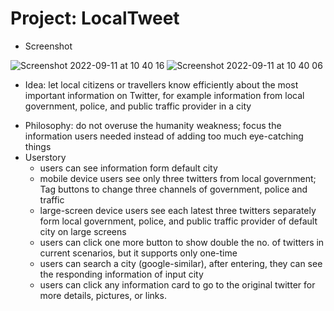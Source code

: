# Project: LocalTweet
- Screenshot

![Screenshot 2022-09-11 at 10 40 16](https://user-images.githubusercontent.com/88042112/190501504-848a59cb-5d28-4d1f-822d-1c0ec0c10006.png)
![Screenshot 2022-09-11 at 10 40 06](https://user-images.githubusercontent.com/88042112/190501524-1c286c37-da7b-460d-8458-21be67413e00.png)

+ Idea: let local citizens or travellers know efficiently about the most important information on Twitter, for example information from local government, police, and public traffic provider in a city
- Philosophy: do not overuse the humanity weakness; focus the information users needed instead of adding too much eye-catching things
- Userstory
	- users can see information form default city
	- mobile device users see only three twitters from local government; Tag buttons to change three channels of government, police and traffic
	- large-screen device users see each latest three twitters separately form local government, police, and public traffic provider of default city on large screens
	- users can click one more button to show double the no. of twitters in current scenarios, but it supports only one-time
	- users can search a city (google-similar), after entering, they can see the responding information of input city
	- users can click any information card to go to the original twitter for more details, pictures, or links.



